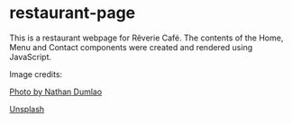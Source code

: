 # restaurant-page

This is a restaurant webpage for Rêverie Café. The contents of the Home, Menu and Contact components were created and rendered using JavaScript. 

Image credits: 

[Photo by Nathan Dumlao](https://unsplash.com/@nate_dumlao?utm_content=creditCopyText&utm_medium=referral&utm_source=unsplash)

[Unsplash](https://unsplash.com/)